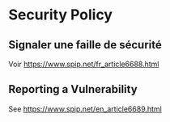 # Security Policy

## Signaler une faille de sécurité

Voir https://www.spip.net/fr_article6688.html

## Reporting a Vulnerability

See https://www.spip.net/en_article6689.html
